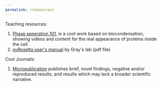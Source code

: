 ```yaml
---
permalink: /resources/
---
```


Teaching resources:

1. [Phase seperation 101](https://animationlab.utah.edu/phase-separation), is a cool work based on biocondensation, showing videos and content for the real appearance of proteins inside the cell.
2. [pyRosetta user's manual](https://graylab.jhu.edu/pyrosetta/downloads/documentation/PyRosetta_Manual.pdf) by Gray's lab (pdf file)

Cool Journals:
1. [Micropublication](https://www.micropublication.org) publishes brief, novel findings, negative and/or reproduced results, and results which may lack a broader scientific narrative.
